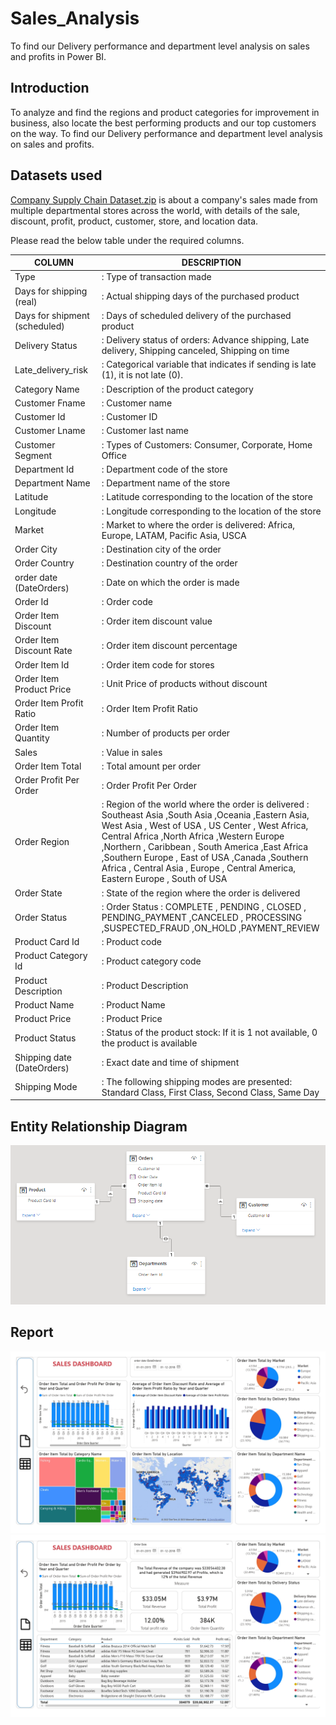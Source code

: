 # Sales_Analysis
To find our Delivery performance and department level analysis on sales and profits in Power BI.

## Introduction
To analyze and find the regions and product categories for improvement in business, also locate the best performing products and our top customers on the way. To find our Delivery performance and department level analysis on sales and profits.

## Datasets used
[Company Supply Chain Dataset.zip](https://github.com/KopiteArnab/Sales_Analysis/blob/aa2622cd0bbd44daad1651682af12c9b7670ba01/Company%20Supply%20Chain%20Dataset.zip) is about a company's sales made from multiple departmental stores across the world, with details of the sale, discount, profit, product, customer, store, and location data.

Please read the below table under the required columns.

COLUMN|DESCRIPTION                |
------|---------------------------|
Type  | : Type of transaction made|
Days for shipping (real) |: Actual shipping days of the purchased product|
Days for shipment (scheduled)|: Days of scheduled delivery of the purchased product|
Delivery Status|: Delivery status of orders: Advance shipping, Late delivery, Shipping canceled, Shipping on time|
Late_delivery_risk|: Categorical variable that indicates if sending is late (1), it is not late (0).|
Category Name|: Description of the product category|
Customer Fname|: Customer name|
Customer Id|: Customer ID|
Customer Lname|: Customer last name|
Customer Segment|: Types of Customers: Consumer, Corporate, Home Office|
Department Id|: Department code of the store|
Department Name|: Department name of the store|
Latitude|: Latitude corresponding to the location of the store|
Longitude|: Longitude corresponding to the location of the store|
Market|: Market to where the order is delivered: Africa, Europe, LATAM, Pacific Asia, USCA|
Order City|: Destination city of the order|
Order Country|: Destination country of the order|
order date (DateOrders)|: Date on which the order is made|
Order Id|: Order code|
Order Item Discount|: Order item discount value|
Order Item Discount Rate|: Order item discount percentage|
Order Item Id|: Order item code for stores|
Order Item Product Price|: Unit Price of products without discount|
Order Item Profit Ratio|: Order Item Profit Ratio|
Order Item Quantity|: Number of products per order|
Sales|: Value in sales|
Order Item Total|: Total amount per order|
Order Profit Per Order|: Order Profit Per Order|
Order Region|: Region of the world where the order is delivered : Southeast Asia ,South Asia ,Oceania ,Eastern Asia, West Asia , West of USA , US Center , West Africa, Central Africa ,North Africa ,Western Europe ,Northern , Caribbean , South America ,East Africa ,Southern Europe , East of USA ,Canada ,Southern Africa , Central Asia , Europe , Central America, Eastern Europe , South of USA|
Order State|: State of the region where the order is delivered|
Order Status|: Order Status : COMPLETE , PENDING , CLOSED , PENDING_PAYMENT ,CANCELED , PROCESSING ,SUSPECTED_FRAUD ,ON_HOLD ,PAYMENT_REVIEW|
Product Card Id|: Product code|
Product Category Id|: Product category code|
Product Description|: Product Description|
Product Name|: Product Name|
Product Price|: Product Price|
Product Status|: Status of the product stock: If it is 1 not available, 0 the product is available|
Shipping date (DateOrders)|: Exact date and time of shipment|
Shipping Mode|: The following shipping modes are presented: Standard Class, First Class, Second Class, Same Day|


## Entity Relationship Diagram
![alt text](https://github.com/KopiteArnab/Sales_Analysis/blob/c389c1ce09a6fe78b2841fca5d80970f76f06fd5/ERD_PBI.png)

## Report
![alt text](https://github.com/KopiteArnab/Sales_Analysis/blob/35cb8af833ea237fb082925b95b469894c3b79cc/Sales_Analysis_page-01.jpg)
![alt text](https://github.com/KopiteArnab/Sales_Analysis/blob/fceaee4ba3c91d52266002bc5b2c954869937e5d/Sales_Analysis_page-02.jpg)
